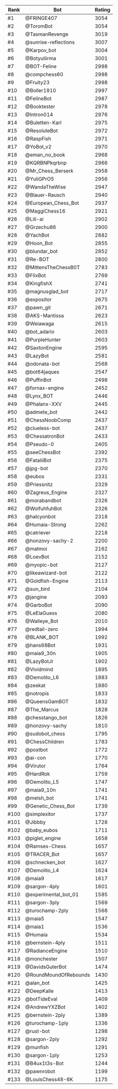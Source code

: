 Rank|Bot|Rating
---|---|---
#1|@FRINGE407|3054
#2|@ToromBot|3054
#3|@TasmanRevenge|3019
#4|@sunrise-reflections|3007
#5|@Karpov_bot|3004
#6|@Botyuliirma|3001
#7|@BOT-Feline|2998
#8|@compchess60|2998
#9|@Fruity23|2998
#10|@Boller1910|2997
#11|@FelineBot|2987
#12|@Booktester|2978
#13|@Intron014|2976
#14|@Buletten-Karl|2975
#15|@ResoluteBot|2972
#16|@RaspFish|2971
#17|@YoBot_v2|2970
#18|@eman_no_book|2968
#19|@KQRBNPkqrbnp|2966
#20|@Mr_Chess_Berserk|2958
#21|@YuliGPrO5|2956
#22|@WandaTheWise|2947
#23|@Blauer-Rausch|2940
#24|@European_Chess_Bot|2937
#25|@MaggiChess16|2921
#26|@Lili-ai|2902
#27|@Grzechu86|2900
#28|@YachBot|2882
#29|@Hoon_Bot|2855
#30|@blundar_bot|2852
#31|@Re-BOT|2800
#32|@MittensTheChessB0T|2783
#33|@FlixBot|2769
#34|@KingfishX|2741
#35|@magnusglad_bot|2717
#36|@expositor|2675
#37|@pawn_git|2671
#38|@AKS-Mantissa|2623
#39|@Weiawaga|2615
#40|@bot_adario|2603
#41|@PurpleHunter|2603
#42|@SaxtonEngine|2595
#43|@LazyBot|2581
#44|@odonata-bot|2568
#45|@bot64jaques|2547
#46|@PuffinBot|2498
#47|@fornax-engine|2452
#48|@Lynx_BOT|2446
#49|@Phalanx-XXV|2445
#50|@admete_bot|2442
#51|@ChessNoobComp|2437
#52|@clueless-bot|2437
#53|@ChessatronBot|2433
#54|@Pseudo-0|2405
#55|@seeChessBot|2392
#56|@FataliiBot|2375
#57|@jpg-bot|2370
#58|@eubos|2331
#59|@Priessnitz|2329
#60|@Zagreus_Engine|2327
#61|@morabandbot|2326
#62|@WolfuhfuhBot|2326
#63|@halcyonbot|2318
#64|@Humaia-Strong|2262
#65|@catriever|2218
#66|@honzovy-sachy-2|2200
#67|@matmoi|2162
#68|@LoevBot|2152
#69|@myopic-bot|2127
#70|@likeawizard-bot|2122
#71|@Goldfish-Engine|2113
#72|@sun_bird|2104
#73|@jangine|2093
#74|@GarboBot|2090
#75|@LeElaGuess|2080
#76|@Walleye_Bot|2010
#77|@redtail-zero|1994
#78|@BLANK_BOT|1992
#79|@hans68Bot|1931
#80|@maia9_30n|1905
#81|@LazyBotJr|1902
#82|@Vividmind|1895
#83|@Demolito_L6|1883
#84|@zeekat|1880
#85|@notropis|1833
#86|@QueensGamBOT|1832
#87|@The_Marcus|1828
#88|@chesstango_bot|1826
#89|@honzovy-sachy|1810
#90|@sudobot_chess|1795
#91|@ChessChildren|1783
#92|@postbot|1772
#93|@ai-con|1770
#94|@Virutor|1764
#95|@HardRok|1759
#96|@Demolito_L5|1747
#97|@maia9_10n|1741
#98|@melsh_bot|1741
#99|@Genetic_Chess_Bot|1739
#100|@simplexitor|1737
#101|@Jibbby|1728
#102|@baby_eubos|1711
#103|@piglet_engine|1658
#104|@Ramses-Chess|1657
#105|@TRACER_Bot|1657
#106|@schnecken_bot|1627
#107|@Demolito_L4|1624
#108|@maia9|1617
#109|@sargon-4ply|1601
#110|@experimental_bot_01|1585
#111|@sargon-3ply|1569
#112|@turochamp-2ply|1568
#113|@maia5|1547
#114|@maia1|1536
#115|@Humaia|1534
#116|@bernstein-4ply|1511
#117|@RadianceEngine|1510
#118|@monchester|1507
#119|@DavidsGuterBot|1474
#120|@RoundMoundOfRebounds|1430
#121|@alan_bot|1425
#122|@DeepKalle|1413
#123|@botTideEval|1409
#124|@AndrewYXZBot|1402
#125|@bernstein-2ply|1389
#126|@turochamp-1ply|1336
#127|@rust-bot|1298
#128|@sargon-2ply|1292
#129|@munfish|1291
#130|@sargon-1ply|1253
#131|@B4ux1t3s-Bot|1244
#132|@pawnrobot|1199
#133|@LouisChess48-6K|1175
